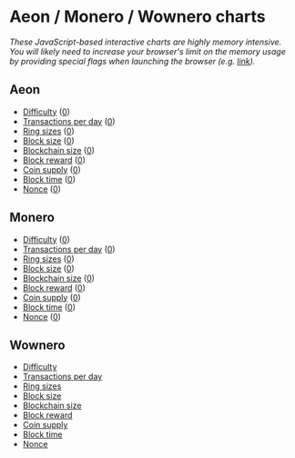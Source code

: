 # Aeon / Monero / Wownero charts

_These JavaScript-based interactive charts are highly memory intensive. You will likely need to increase your browser's limit on the memory usage by providing special flags when launching the browser (e.g. [link](https://stackoverflow.com/questions/29620041/is-there-any-memory-limit-for-google-chrome-browser/))._

## Aeon

- [Difficulty](https://stoffu.github.io/diff-chart/aeon-1.html) ([0]((https://stoffu.github.io/diff-chart/aeon-0.html)))
- [Transactions per day](https://stoffu.github.io/diff-chart/aeon-tx-per-day-1.html) ([0]((https://stoffu.github.io/diff-chart/aeon-tx-per-day-0.html)))
- [Ring sizes](https://stoffu.github.io/diff-chart/aeon-ring-size-1.html) ([0]((https://stoffu.github.io/diff-chart/aeon-ring-size-0.html)))
- [Block size](https://stoffu.github.io/diff-chart/aeon-block-size-1.html) ([0]((https://stoffu.github.io/diff-chart/aeon-block-size-0.html)))
- [Blockchain size](https://stoffu.github.io/diff-chart/aeon-bc-size-1.html) ([0]((https://stoffu.github.io/diff-chart/aeon-bc-size-0.html)))
- [Block reward](https://stoffu.github.io/diff-chart/aeon-block-reward-1.html) ([0]((https://stoffu.github.io/diff-chart/aeon-block-reward-0.html)))
- [Coin supply](https://stoffu.github.io/diff-chart/aeon-coin-supply-1.html) ([0]((https://stoffu.github.io/diff-chart/aeon-coin-supply-0.html)))
- [Block time](https://stoffu.github.io/diff-chart/aeon-block-time-1.html) ([0]((https://stoffu.github.io/diff-chart/aeon-block-time-0.html)))
- [Nonce](https://stoffu.github.io/diff-chart/aeon-nonce-1.html) ([0]((https://stoffu.github.io/diff-chart/aeon-nonce-0.html)))

## Monero

- [Difficulty](https://stoffu.github.io/diff-chart/monero-1.html) ([0]((https://stoffu.github.io/diff-chart/monero-0.html)))
- [Transactions per day](https://stoffu.github.io/diff-chart/monero-tx-per-day-1.html) ([0]((https://stoffu.github.io/diff-chart/monero-tx-per-day-0.html)))
- [Ring sizes](https://stoffu.github.io/diff-chart/monero-ring-size-1.html) ([0]((https://stoffu.github.io/diff-chart/monero-ring-size-0.html)))
- [Block size](https://stoffu.github.io/diff-chart/monero-block-size-1.html) ([0]((https://stoffu.github.io/diff-chart/monero-block-size-0.html)))
- [Blockchain size](https://stoffu.github.io/diff-chart/monero-bc-size-1.html) ([0]((https://stoffu.github.io/diff-chart/monero-bc-size-0.html)))
- [Block reward](https://stoffu.github.io/diff-chart/monero-block-reward-1.html) ([0]((https://stoffu.github.io/diff-chart/monero-block-reward-0.html)))
- [Coin supply](https://stoffu.github.io/diff-chart/monero-coin-supply-1.html) ([0]((https://stoffu.github.io/diff-chart/monero-coin-supply-0.html)))
- [Block time](https://stoffu.github.io/diff-chart/monero-block-time-1.html) ([0]((https://stoffu.github.io/diff-chart/monero-block-time-0.html)))
- [Nonce](https://stoffu.github.io/diff-chart/monero-nonce-1.html) ([0]((https://stoffu.github.io/diff-chart/monero-nonce-0.html)))

## Wownero

- [Difficulty](https://stoffu.github.io/diff-chart/wownero.html)
- [Transactions per day](https://stoffu.github.io/diff-chart/wownero-tx-per-day.html)
- [Ring sizes](https://stoffu.github.io/diff-chart/wownero-ring-size.html)
- [Block size](https://stoffu.github.io/diff-chart/wownero-block-size.html)
- [Blockchain size](https://stoffu.github.io/diff-chart/wownero-bc-size.html)
- [Block reward](https://stoffu.github.io/diff-chart/wownero-block-reward.html)
- [Coin supply](https://stoffu.github.io/diff-chart/wownero-coin-supply.html)
- [Block time](https://stoffu.github.io/diff-chart/wownero-block-time.html)
- [Nonce](https://stoffu.github.io/diff-chart/wownero-nonce.html)
